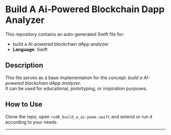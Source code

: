 # Build A Ai-Powered Blockchain Dapp Analyzer

This repository contains an auto-generated Swift file for:

- build a AI-powered blockchain dApp analyzer
- **Language**: Swift

## Description

This file serves as a base implementation for the concept: *build a AI-powered blockchain dApp analyzer*.  
It can be used for educational, prototyping, or inspiration purposes.

## How to Use

Clone the repo, open `rxd6_build_a_ai-powe.swift` and extend or run it according to your needs.

---


